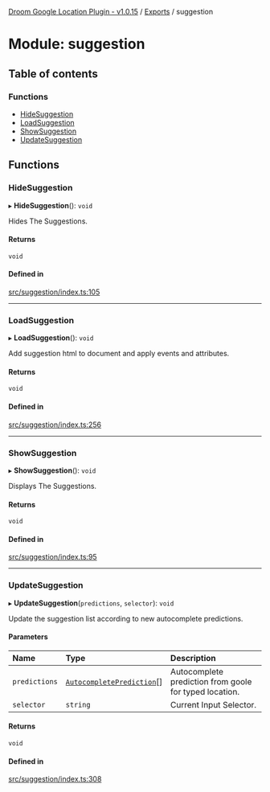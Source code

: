 [Droom Google Location Plugin - v1.0.15](../README.md) / [Exports](../modules.md) / suggestion

# Module: suggestion

## Table of contents

### Functions

- [HideSuggestion](suggestion.md#hidesuggestion)
- [LoadSuggestion](suggestion.md#loadsuggestion)
- [ShowSuggestion](suggestion.md#showsuggestion)
- [UpdateSuggestion](suggestion.md#updatesuggestion)

## Functions

### HideSuggestion

▸ **HideSuggestion**(): `void`

Hides The Suggestions.

#### Returns

`void`

#### Defined in

[src/suggestion/index.ts:105](https://github.com/hitendrarao/location/blob/0eb4616/src/suggestion/index.ts#L105)

___

### LoadSuggestion

▸ **LoadSuggestion**(): `void`

Add suggestion html to document and apply events and attributes.

#### Returns

`void`

#### Defined in

[src/suggestion/index.ts:256](https://github.com/hitendrarao/location/blob/0eb4616/src/suggestion/index.ts#L256)

___

### ShowSuggestion

▸ **ShowSuggestion**(): `void`

Displays The Suggestions.

#### Returns

`void`

#### Defined in

[src/suggestion/index.ts:95](https://github.com/hitendrarao/location/blob/0eb4616/src/suggestion/index.ts#L95)

___

### UpdateSuggestion

▸ **UpdateSuggestion**(`predictions`, `selector`): `void`

Update the suggestion list according to new autocomplete predictions.

#### Parameters

| Name | Type | Description |
| :------ | :------ | :------ |
| `predictions` | [`AutocompletePrediction`](../interfaces/map_autocomplete._internal_.AutocompletePrediction.md)[] | Autocomplete prediction from goole for typed location. |
| `selector` | `string` | Current Input Selector. |

#### Returns

`void`

#### Defined in

[src/suggestion/index.ts:308](https://github.com/hitendrarao/location/blob/0eb4616/src/suggestion/index.ts#L308)
